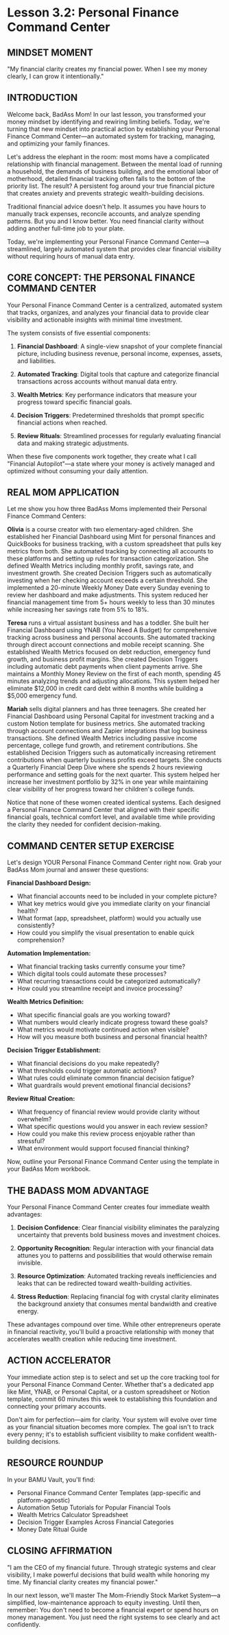 # Lesson 3.2: Personal Finance Command Center

## MINDSET MOMENT
"My financial clarity creates my financial power. When I see my money clearly, I can grow it intentionally."

## INTRODUCTION

Welcome back, BadAss Mom! In our last lesson, you transformed your money mindset by identifying and rewiring limiting beliefs. Today, we're turning that new mindset into practical action by establishing your Personal Finance Command Center—an automated system for tracking, managing, and optimizing your family finances.

Let's address the elephant in the room: most moms have a complicated relationship with financial management. Between the mental load of running a household, the demands of business building, and the emotional labor of motherhood, detailed financial tracking often falls to the bottom of the priority list. The result? A persistent fog around your true financial picture that creates anxiety and prevents strategic wealth-building decisions.

Traditional financial advice doesn't help. It assumes you have hours to manually track expenses, reconcile accounts, and analyze spending patterns. But you and I know better. You need financial clarity without adding another full-time job to your plate.

Today, we're implementing your Personal Finance Command Center—a streamlined, largely automated system that provides clear financial visibility without requiring hours of manual data entry.

## CORE CONCEPT: THE PERSONAL FINANCE COMMAND CENTER

Your Personal Finance Command Center is a centralized, automated system that tracks, organizes, and analyzes your financial data to provide clear visibility and actionable insights with minimal time investment.

The system consists of five essential components:

1. **Financial Dashboard**: A single-view snapshot of your complete financial picture, including business revenue, personal income, expenses, assets, and liabilities.

2. **Automated Tracking**: Digital tools that capture and categorize financial transactions across accounts without manual data entry.

3. **Wealth Metrics**: Key performance indicators that measure your progress toward specific financial goals.

4. **Decision Triggers**: Predetermined thresholds that prompt specific financial actions when reached.

5. **Review Rituals**: Streamlined processes for regularly evaluating financial data and making strategic adjustments.

When these five components work together, they create what I call "Financial Autopilot"—a state where your money is actively managed and optimized without consuming your daily attention.

## REAL MOM APPLICATION

Let me show you how three BadAss Moms implemented their Personal Finance Command Centers:

**Olivia** is a course creator with two elementary-aged children. She established her Financial Dashboard using Mint for personal finances and QuickBooks for business tracking, with a custom spreadsheet that pulls key metrics from both. She automated tracking by connecting all accounts to these platforms and setting up rules for transaction categorization. She defined Wealth Metrics including monthly profit, savings rate, and investment growth. She created Decision Triggers such as automatically investing when her checking account exceeds a certain threshold. She implemented a 20-minute Weekly Money Date every Sunday evening to review her dashboard and make adjustments. This system reduced her financial management time from 5+ hours weekly to less than 30 minutes while increasing her savings rate from 5% to 18%.

**Teresa** runs a virtual assistant business and has a toddler. She built her Financial Dashboard using YNAB (You Need A Budget) for comprehensive tracking across business and personal accounts. She automated tracking through direct account connections and mobile receipt scanning. She established Wealth Metrics focused on debt reduction, emergency fund growth, and business profit margins. She created Decision Triggers including automatic debt payments when client payments arrive. She maintains a Monthly Money Review on the first of each month, spending 45 minutes analyzing trends and adjusting allocations. This system helped her eliminate $12,000 in credit card debt within 8 months while building a $5,000 emergency fund.

**Mariah** sells digital planners and has three teenagers. She created her Financial Dashboard using Personal Capital for investment tracking and a custom Notion template for business metrics. She automated tracking through account connections and Zapier integrations that log business transactions. She defined Wealth Metrics including passive income percentage, college fund growth, and retirement contributions. She established Decision Triggers such as automatically increasing retirement contributions when quarterly business profits exceed targets. She conducts a Quarterly Financial Deep Dive where she spends 2 hours reviewing performance and setting goals for the next quarter. This system helped her increase her investment portfolio by 32% in one year while maintaining clear visibility of her progress toward her children's college funds.

Notice that none of these women created identical systems. Each designed a Personal Finance Command Center that aligned with their specific financial goals, technical comfort level, and available time while providing the clarity they needed for confident decision-making.

## COMMAND CENTER SETUP EXERCISE

Let's design YOUR Personal Finance Command Center right now. Grab your BadAss Mom journal and answer these questions:

**Financial Dashboard Design:**
- What financial accounts need to be included in your complete picture?
- What key metrics would give you immediate clarity on your financial health?
- What format (app, spreadsheet, platform) would you actually use consistently?
- How could you simplify the visual presentation to enable quick comprehension?

**Automation Implementation:**
- What financial tracking tasks currently consume your time?
- Which digital tools could automate these processes?
- What recurring transactions could be categorized automatically?
- How could you streamline receipt and invoice processing?

**Wealth Metrics Definition:**
- What specific financial goals are you working toward?
- What numbers would clearly indicate progress toward these goals?
- What metrics would motivate continued action when visible?
- How will you measure both business and personal financial health?

**Decision Trigger Establishment:**
- What financial decisions do you make repeatedly?
- What thresholds could trigger automatic actions?
- What rules could eliminate common financial decision fatigue?
- What guardrails would prevent emotional financial decisions?

**Review Ritual Creation:**
- What frequency of financial review would provide clarity without overwhelm?
- What specific questions would you answer in each review session?
- How could you make this review process enjoyable rather than stressful?
- What environment would support focused financial thinking?

Now, outline your Personal Finance Command Center using the template in your BadAss Mom workbook.

## THE BADASS MOM ADVANTAGE

Your Personal Finance Command Center creates four immediate wealth advantages:

1. **Decision Confidence**: Clear financial visibility eliminates the paralyzing uncertainty that prevents bold business moves and investment choices.

2. **Opportunity Recognition**: Regular interaction with your financial data attunes you to patterns and possibilities that would otherwise remain invisible.

3. **Resource Optimization**: Automated tracking reveals inefficiencies and leaks that can be redirected toward wealth-building activities.

4. **Stress Reduction**: Replacing financial fog with crystal clarity eliminates the background anxiety that consumes mental bandwidth and creative energy.

These advantages compound over time. While other entrepreneurs operate in financial reactivity, you'll build a proactive relationship with money that accelerates wealth creation while reducing time investment.

## ACTION ACCELERATOR

Your immediate action step is to select and set up the core tracking tool for your Personal Finance Command Center. Whether that's a dedicated app like Mint, YNAB, or Personal Capital, or a custom spreadsheet or Notion template, commit 60 minutes this week to establishing this foundation and connecting your primary accounts.

Don't aim for perfection—aim for clarity. Your system will evolve over time as your financial situation becomes more complex. The goal isn't to track every penny; it's to establish sufficient visibility to make confident wealth-building decisions.

## RESOURCE ROUNDUP

In your BAMU Vault, you'll find:
- Personal Finance Command Center Templates (app-specific and platform-agnostic)
- Automation Setup Tutorials for Popular Financial Tools
- Wealth Metrics Calculator Spreadsheet
- Decision Trigger Examples Across Financial Categories
- Money Date Ritual Guide

## CLOSING AFFIRMATION

"I am the CEO of my financial future. Through strategic systems and clear visibility, I make powerful decisions that build wealth while honoring my time. My financial clarity creates my financial power."

In our next lesson, we'll master The Mom-Friendly Stock Market System—a simplified, low-maintenance approach to equity investing. Until then, remember: You don't need to become a financial expert or spend hours on money management. You just need the right systems to see clearly and act confidently.
